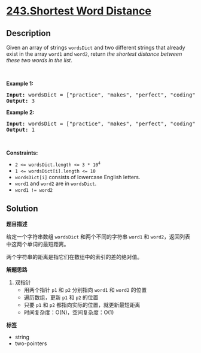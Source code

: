 # [243.Shortest Word Distance](https://leetcode.com/problems/shortest-word-distance/description/)

## Description

<p>Given an array of strings <code>wordsDict</code> and two different strings that already exist in the array <code>word1</code> and <code>word2</code>, return <em>the shortest distance between these two words in the list</em>.</p>

<p>&nbsp;</p>
<p><strong class="example">Example 1:</strong></p>

<pre>
<strong>Input:</strong> wordsDict = [&quot;practice&quot;, &quot;makes&quot;, &quot;perfect&quot;, &quot;coding&quot;, &quot;makes&quot;], word1 = &quot;coding&quot;, word2 = &quot;practice&quot;
<strong>Output:</strong> 3
</pre>

<p><strong class="example">Example 2:</strong></p>

<pre>
<strong>Input:</strong> wordsDict = [&quot;practice&quot;, &quot;makes&quot;, &quot;perfect&quot;, &quot;coding&quot;, &quot;makes&quot;], word1 = &quot;makes&quot;, word2 = &quot;coding&quot;
<strong>Output:</strong> 1
</pre>

<p>&nbsp;</p>
<p><strong>Constraints:</strong></p>

<ul>
  <li><code>2 &lt;= wordsDict.length &lt;= 3 * 10<sup>4</sup></code></li>
  <li><code>1 &lt;= wordsDict[i].length &lt;= 10</code></li>
  <li><code>wordsDict[i]</code> consists of lowercase English letters.</li>
  <li><code>word1</code> and <code>word2</code> are in <code>wordsDict</code>.</li>
  <li><code>word1 != word2</code></li>
</ul>

## Solution

**题目描述**

给定一个字符串数组 `wordsDict` 和两个不同的字符串 `word1` 和 `word2`，返回列表中这两个单词的最短距离。

两个字符串的距离是指它们在数组中的索引的差的绝对值。

**解题思路**

1. 双指针
   - 用两个指针 `p1` 和 `p2` 分别指向 `word1` 和 `word2` 的位置
   - 遍历数组，更新 `p1` 和 `p2` 的位置
   - 只要 `p1` 和 `p2` 都指向实际的位置，就更新最短距离
   - 时间复杂度：O(N)，空间复杂度：O(1)

**标签**

- string
- two-pointers
